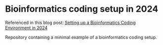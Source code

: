 # Bioinformatics coding setup in 2024

Referenced in this blog post: [Setting up a Bioinformatics Coding Environment in 2024](https://dbraccia.com/blog/bioinformatics-coding-setup-2024/)

Repository containing a minimal example of a bioinformatics coding setup.